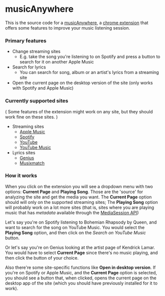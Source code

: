 # musicAnywhere

This is the source code for a [musicAnywhere](), a [chrome extension](https://support.google.com/chrome_webstore/answer/2664769) that offers some features to improve your music listening session.


### Primary features
* Change streaming sites
  * E.g. take the song you're listening to on Spotify and press a button to search for it on another Apple Music
* Search for lyrics
  * You can search for song, album or an artist's lyrics from a streaming site
* Open the current page on the desktop version of the site (only works with Spotify and Apple Music)


### Currently supported sites
( Some features of the extension might work on any site, but they should work fine on these sites. )
* Streaming sites
  * [Apple Music](https://music.apple.com/)
  * [Spotify](https://open.spotify.com/)
  * [YouTube](https://www.youtube.com/)
  * [YouTube Music](https://music.youtube.com/)
* Lyrics sites
  * [Genius](https://www.genius.com/)
  * [Musixmatch](https://www.musixmatch.com/)


### How it works
When you click on the extension you will see a dropdown menu with two options: **Current Page** and **Playing Song**. Those are the 'source' for analyzing the site and get the media you want. The **Current Page** option should will only on the supported streaming sites; The **Playing Song** option will probably work on a lot more sites (that is, sites where you are playing music that has *metadata* available through the [MediaSession API](https://developer.mozilla.org/en-US/docs/Web/API/Media_Session_API))

Let's say you're on Spotify listening to Bohemian Rhapsody by Queen, and want to search for the song on YouTube Music. You would select the **Playing Song** option, and then click on the *Search on YouTube Music* button.

Or let's say you're on Genius looking at the artist page of Kendrick Lamar. You would have to select **Current Page** since there's no music playing, and then click the button of your choice.

Also there're some site-specific functions like **Open in desktop version**. If you're on Spotify or Apple Music, and the **Current Page** option is selected, you should see a button that, when clicked, opens the current page on the desktop app of the site (which you should have previously installed for it to work).